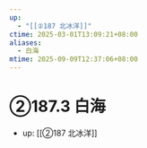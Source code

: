 ```yaml
---
up:
  - "[[②187 北冰洋]]"
ctime: 2025-03-01T13:09:21+08:00
aliases:
  - 白海
mtime: 2025-09-09T12:37:06+08:00
---
```


# ②187.3 白海

- up: [[②187 北冰洋]]
